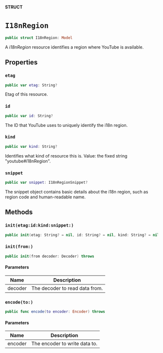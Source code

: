 **STRUCT**

# `I18nRegion`

```swift
public struct I18nRegion: Model
```

A *i18nRegion* resource identifies a region where YouTube is available.

## Properties
### `etag`

```swift
public var etag: String?
```

Etag of this resource.

### `id`

```swift
public var id: String?
```

The ID that YouTube uses to uniquely identify the i18n region.

### `kind`

```swift
public var kind: String?
```

Identifies what kind of resource this is. Value: the fixed string "youtube#i18nRegion".

### `snippet`

```swift
public var snippet: I18nRegionSnippet?
```

The snippet object contains basic details about the i18n region, such as region code and human-readable name.

## Methods
### `init(etag:id:kind:snippet:)`

```swift
public init(etag: String? = nil, id: String? = nil, kind: String? = nil, snippet: I18nRegionSnippet? = nil)
```

### `init(from:)`

```swift
public init(from decoder: Decoder) throws
```

#### Parameters

| Name | Description |
| ---- | ----------- |
| decoder | The decoder to read data from. |

### `encode(to:)`

```swift
public func encode(to encoder: Encoder) throws
```

#### Parameters

| Name | Description |
| ---- | ----------- |
| encoder | The encoder to write data to. |